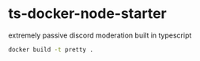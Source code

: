# ts-docker-node-starter

extremely passive discord moderation built in typescript

```sh
docker build -t pretty .
```
